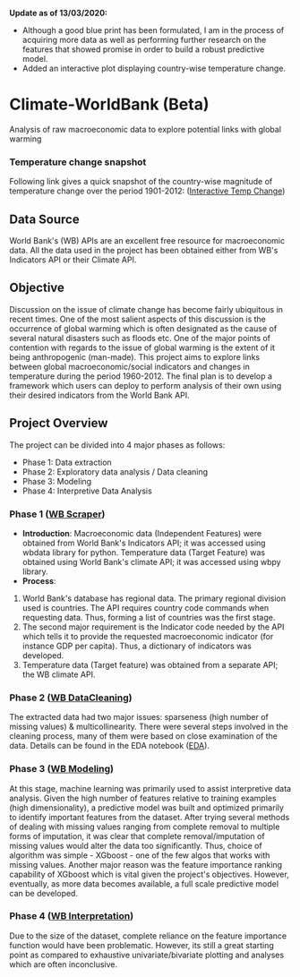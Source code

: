 __Update as of 13/03/2020:__
- Although a good blue print has been formulated, I am in the process of acquiring more data as well as performing further research on the features that showed promise in order to build a robust predictive model.
- Added an interactive plot displaying country-wise temperature change.

# Climate-WorldBank (Beta)

Analysis of raw macroeconomic data to explore potential links with global warming

### Temperature change snapshot
Following link gives a quick snapshot of the country-wise magnitude of temperature change over the period 1901-2012: ([Interactive Temp Change](https://wbplot.s3.amazonaws.com/tp.html))

## Data Source
World Bank's (WB) APIs are an excellent free resource for macroeconomic data. All the data used in the project has been obtained either from WB's Indicators API or their Climate API.

## Objective
Discussion on the issue of climate change has become fairly ubiquitous in recent times. One of the most salient aspects of this discussion is the occurrence of global warming which is often designated as the cause of several natural disasters such as floods etc. One of the major points of contention with regards to the issue of global warming is the extent of it being anthropogenic (man-made). This project aims to explore links between global macroeconomic/social indicators and changes in temperature during the period 1960-2012. The final plan is to develop a framework which users can deploy to perform analysis of their own using their desired indicators from the World Bank API.

## Project Overview
The project can be divided into 4 major phases as follows:
- Phase 1: Data extraction
- Phase 2: Exploratory data analysis / Data cleaning
- Phase 3: Modeling
- Phase 4: Interpretive Data Analysis

### Phase 1 ([WB Scraper](https://github.com/InsciteAnalytics/Climate-WorldBank/blob/master/World%20Bank%20DB%20Scraper.py))
- __Introduction__: Macroeconomic data (Independent Features) were obtained from World Bank's Indicators API; it was accessed using wbdata library for python. Temperature data (Target Feature) was obtained using World Bank's climate API; it was accessed using wbpy library.
- __Process__:
1. World Bank's database has regional data. The primary regional division used is countries. The API requires country code commands when requesting data. Thus, forming a list of countries was the first stage.
2. The second major requirement is the Indicator code needed by the API which tells it to provide the requested macroeconomic indicator (for instance GDP per capita). Thus, a dictionary of indicators was developed.
3. Temperature data (Target feature) was obtained from a separate API; the WB climate API.

### Phase 2 ([WB DataCleaning](https://github.com/InsciteAnalytics/Climate-WorldBank/blob/master/WB%20Data%20Cleanup.py))

The extracted data had two major issues: sparseness (high number of missing values) & multicollinearity. There were several steps involved in the cleaning process, many of them were based on close examination of the data. Details can be found in the EDA notebook ([EDA](https://github.com/InsciteAnalytics/Climate-WorldBank/blob/master/EDA.ipynb)).

### Phase 3 ([WB Modeling](https://github.com/InsciteAnalytics/Climate-WorldBank/blob/master/WB%20Modeling.py))

At this stage, machine learning was primarily used to assist interpretive data analysis. Given the high number of features relative to training examples (high dimensionality), a predictive model was built and optimized primarily to identify important features from the dataset.
After trying several methods of dealing with missing values ranging from complete removal to multiple forms of imputation, it was clear that complete removal/imputation of missing values would alter the data too significantly. Thus, choice of algorithm was simple - XGboost - one of the few algos that works with missing values. Another major reason was the feature importance ranking capability of XGboost which is vital given the project's objectives. However, eventually, as more data becomes available, a full scale predictive model can be developed.

### Phase 4 ([WB Interpretation](https://github.com/InsciteAnalytics/Climate-WorldBank/blob/master/IDA.ipynb))

Due to the size of the dataset, complete reliance on the feature importance function would have been problematic. However, its still a great starting point as compared to exhaustive univariate/bivariate plotting and analyses which are often inconclusive.
